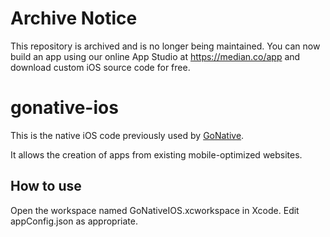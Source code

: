 # Archive Notice

This repository is archived and is no longer being maintained. You can now build an app using our online App Studio at https://median.co/app and download custom iOS source code for free.


gonative-ios
============

This is the native iOS code previously used by [GoNative](https://median.co).

It allows the creation of apps from existing mobile-optimized websites.

How to use
------------
Open the workspace named GoNativeIOS.xcworkspace in Xcode. Edit appConfig.json as appropriate.
